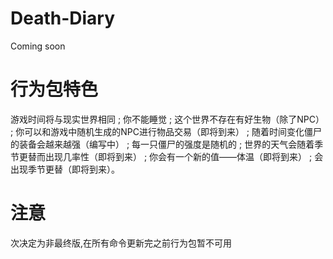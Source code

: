 # Death-Diary
Coming soon

# 行为包特色
游戏时间将与现实世界相同
 ; 你不能睡觉
 ; 这个世界不存在有好生物（除了NPC）
 ; 你可以和游戏中随机生成的NPC进行物品交易（即将到来）
 ; 随着时间变化僵尸的装备会越来越强（编写中）
 ; 每一只僵尸的强度是随机的
 ; 世界的天气会随着季节更替而出现几率性（即将到来）
 ; 你会有一个新的值——体温（即将到来）
 ; 会出现季节更替（即将到来）。
 
 # 注意
 次决定为非最终版,在所有命令更新完之前行为包暂不可用
